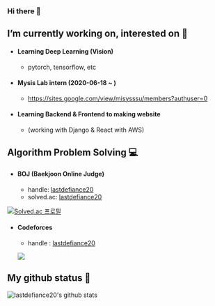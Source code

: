 ### Hi there 👋

## I’m currently working on, interested on 🌱

* #### Learning Deep Learning (Vision)
  * pytorch, tensorflow, etc

* #### Mysis Lab intern (2020-06-18 ~ )
  * https://sites.google.com/view/misysssu/members?authuser=0

* #### Learning Backend & Frontend to making website
  * (working with Django & React with AWS)

## Algorithm Problem Solving 💻

* #### BOJ (Baekjoon Online Judge)
  * handle: [lastdefiance20](http://icpc.me/lastdefiance20)
  * solved.ac: [lastdefiance20](https://solved.ac/profile/lastdefiance20)

[![Solved.ac 프로필](http://mazassumnida.wtf/api/v2/generate_badge?boj=lastdefiance20)](https://solved.ac/lastdefiance20)

* #### Codeforces
  * handle : [lastdefiance20](https://codeforces.com/profile/lastdefiance20)

  ![](https://run.kaist.ac.kr/badges/codeforces/lastdefiance20.svg)
  
## My github status 🤔

![lastdefiance20's github stats](https://github-readme-stats.vercel.app/api?username=lastdefiance20&show_icons=true)

<!--
**lastdefiance20/lastdefiance20** is a ✨ _special_ ✨ repository because its `README.md` (this file) appears on your GitHub profile.

Here are some ideas to get you started:

- 🔭 I’m currently working on ...
- 🌱 I’m currently learning ...
- 👯 I’m looking to collaborate on ...
- 🤔 I’m looking for help with ...
- 💬 Ask me about ...
- 📫 How to reach me: ...
- 😄 Pronouns: ...
- ⚡ Fun fact: ...
-->
